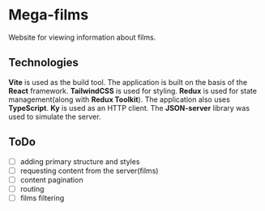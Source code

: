 # Mega-films

Website for viewing information about films.

## Technologies

**Vite** is used as the build tool. The application is built on the basis of the **React** framework. **TailwindCSS** is used for styling. **Redux** is used for state management(along with **Redux Toolkit**). The application also uses **TypeScript**. **Ky** is used as an HTTP client. The **JSON-server** library was used to simulate the server.

## ToDo

- [ ] adding primary structure and styles
- [ ] requesting content from the server(films)
- [ ] content pagination
- [ ] routing
- [ ] films filtering